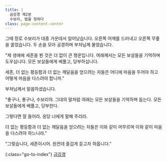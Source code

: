 ```yaml
---
title: |
  금강경 제2분
  수보리, 법을 청하다
class: page-content-center
---
```


그때 장로 수보리가 대중 가운데서 일어났습니다.
오른쪽 어깨를 드러내고 오른쪽 무릎을 꿇었습니다.
두 손을 모아 공경하며 부처님께 물었습니다.

"제 생애에 세존을 뵌 것은 더 없이 큰 행운입니다.
여래께서는 모든 보살들을 기억하며 도우십니다.
모든 보살들에게 베풀고, 당부하십니다.

세존, 더 없는 평등함과 더 없는 깨달음을 얻으려는 자들은
어디에 마음을 두어야 하고
어떻게 마음을 다스려야 합니까."
 
부처님께서 말씀하셨습니다.

"좋구나, 좋구나, 수보리야.
그대의 말처럼 여래는 모든 보살들을 기억하며 돕는다.
모든 보살들에게 베풀고, 당부한다.

그렇다면 잘 들어라.
응당 너에게 말해 주리라.

더 없는 평등함과 더 없는 깨달음을 얻으려는 자들은
이와 같이 머무르며
이와 같이 마음을 다스려야 하느니라."

"그렇습니다, 세존이시어.
원컨데 즐겁게 듣고자 하옵니다."

{:class="go-to-index"}
[금강경](index)